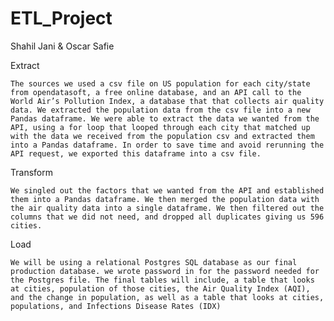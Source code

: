# ETL_Project

Shahil Jani & Oscar Safie

Extract

    The sources we used a csv file on US population for each city/state from opendatasoft, a free online database, and an API call to the World Air’s Pollution Index, a database that that collects air quality data. We extracted the population data from the csv file into a new Pandas dataframe. We were able to extract the data we wanted from the API, using a for loop that looped through each city that matched up with the data we received from the population csv and extracted them into a Pandas dataframe. In order to save time and avoid rerunning the API request, we exported this dataframe into a csv file. 

Transform

    We singled out the factors that we wanted from the API and established them into a Pandas dataframe. We then merged the population data with the air quality data into a single dataframe. We then filtered out the columns that we did not need, and dropped all duplicates giving us 596 cities. 

Load

    We will be using a relational Postgres SQL database as our final production database. we wrote password in for the password needed for the Postgres file. The final tables will include, a table that looks at cities, population of those cities, the Air Quality Index (AQI), and the change in population, as well as a table that looks at cities, populations, and Infections Disease Rates (IDX)

